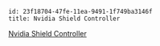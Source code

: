```
id: 23f18704-47fe-11ea-9491-1f749ba3146f
title: Nvidia Shield Controller
```

[Nvidia Shield Controller](https://www.amazon.de/nVidia-945-12920-2500-000-Nvidia-Controller-schwarz/dp/B01N7DQ0L6)
